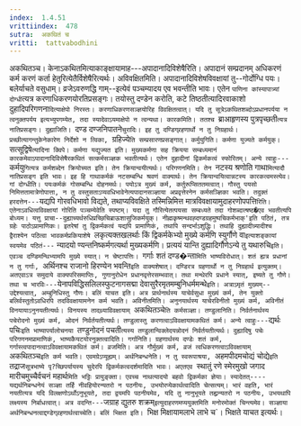 ```yaml
---
index:  1.4.51
vrittiindex:  478
sutra:  अकथितं च
vritti:  tattvabodhini 
---
```


अकथितञ्च। केनाऽकथितमित्याकाङ्क्षायामाह---अपादानादिविशेषैरिति। अपादानं सम्प्रदानम् अधिकरणं कर्म करणं कर्ता हेतुरित्येतैर्विशेषैरित्यर्थः। अविवक्षितमिति। अपादानादिविशेषविवक्षायां तु--गोर्दोग्धि पयः। बलेर्याचते वसुधाम्। व्रजेऽवरुणद्धि गाम्--इत्येवं पञ्चम्यादय एव भवन्तीति भावः। एतेन `पाणिना कांस्यापात्र्यां दोग्धी`त्यत्र करणाधिकरणयोरतिप्रसङ्गः। तयोस्तु दण्डेन करोति, कटे तिष्ठतीत्यादिरवाकाशो दुहादिपरिगणना`दित्याक्षेपो निरस्तः। करणाधिकरणसञ्ज्ञयोरिह विवक्षितत्वात्। यदि तु सूत्रेऽकथितशब्दोऽप्रधानपर्यया न त्वनुक्तपर्यय इत्यभ्युपगम्येत, तदा स्यादेवाऽयमाक्षेपो न त्वन्यथा। कारकमिति। ततश्च `ब्राआहृणस्य पुत्रपृच्छती`त्यत्र नातिप्रसङ्गः। दुह्याजिति। `दण्ड दण्जनिपातने`चुरादिः। इह तु दण्डिग्र्रहणार्थो न तु निग्रहार्थः। प्रच्छीत्यागन्तुकेनेकारेण निर्देशो न त्विका, `ग्रहिज्ये`ति सम्प्रसारणप्रसङ्गात्। कर्मुयुगिति। कर्मणा युज्यते कर्मयुक्। `सत्सूद्विषे`त्यादिना क्विपे। कर्मणा यद्युज्यत इति। मुख्यकर्मणा सह क्रियया सम्बध्यमानं कारकमेवाऽपादानादिविसेषैरकथितं सत्कर्मसञ्ज्ञक भवतीत्यर्थः। एतेन दुहादीनां द्विकर्मकत्वं स्फोरितम्। अन्ये त्वाहुः---`कर्मयु`गित्यत्र कर्मशब्देन क्रियोच्यत इति। तेन क्रियान्वयीत्यर्थः। परिगणनमिति। तेन `नटस्य श्रणोति गाथा`मित्यादौ नातिप्रसङ्ग इति भावः। इह हि गाथाकर्मकं नटसम्बन्धि श्रवणं वाक्यार्थः। तेन क्रियान्वयित्वान्नटस्य कारकत्वमस्त्येव। गां दोग्धीति। पयःकर्मकं गोसम्बन्धि दोहनमर्थः। पयोऽत्र मुख्यं कर्म, कर्तुरूप्सिततमत्वात्। गौस्तु पयसो निमित्ततामात्रेणोपात्ता, न तु वस्तुसताऽप्यवधिभावेनेत्यपादानसञ्ज्ञाया अप्रवृत्तेरनेन कर्मसञ्ज्ञिका भवति। तदुक्तं हरदत्तेन---`यद्यपि गोरवधिभावो विद्यते, तथाप्यविवक्षिते तस्मिन्निमित्त मात्रविवक्षायामुदाहरणोपपत्ति`रिति। एतेनाऽवधित्वविवक्षायां गोरिति पञ्चम्येवेति स्पष्टम्। यदा तु गौरित्येतत्पयसा सम्बध्यते तदा गोशब्दात्षष्ठ�एव भवतीत्यपि बोध्यम। यत्तु प्राचा--दुह्याच्यर्थरुधिप्रच्छिचिब्राऊशासुजिकर्मयुक्। नीह्मकृष्मन्थवह्दण्डग्रहमुष्पचिकर्मभाक्'इति पठितं, तत्र ग्रहेः पाठोऽप्रामाणिकः। इतरेषां तु द्विकर्मकत्वं यद्यपि प्रामाणिकं, तथापि सन्दर्भाऽशुद्धिः। तथाहि दुह्यादीन्न्यादीश्च द्वैराश्येन पठित्वा भावकर्मप्रकियाशेषे `लकृत्यक्तखलर्थाः किं द्विकर्मकेभ्यो मुख्ये कर्मणि स्युर्गौणे वा`इत्याशङ्कायां स्वयमेव पठितं---` न्यादयो ण्यन्तनिष्कर्मगत्यर्था मुख्यकर्मणि। प्रत्ययं यान्ति दुह्यादिर्गौणेऽन्ये तु यथारुचि`इति। एवञ्च दण्डिमन्थिभ्यामपि मुख्ये स्यात्। न चेष्टापत्तिः। `गर्गाः शतं दण्ड�न्ता`मिति भाष्यविरोधात्। शतं ह्यत्र प्रधानां न तु गर्गाः, `अर्थिनश्च राजानो हिरण्येन भवन्ति`इति वाक्यशेषात्। दण्डिरत्र ग्रहणार्थो न तु निग्रहार्थ इत्युक्तम्। अतएवाऽत्र समुदाये वाक्यपरिसमाप्तिः, गुणानुरोधेन प्रधानवृत्तेरसम्भवात्। तथा मन्थेरपि प्रधाने स्यात्, इष्यते तु गौणे। तथा च भारविः---`येनापविद्धिसलिलस्फुटनागसद्मा देवासुरैरमृतमम्बुनिधर्ममन्थे`इति। अत्राऽमृतं मुख्यम्--उद्देश्यत्वात्, अम्बुनिधिस्तु गौणः। बलिं याचत इति। अत्र प्रार्थनार्थस्य याचेर्वसुधा मुख्यं कर्म, तेन युक्तो बलिर्वस्तुतोऽवधिरपि तदविवक्षायामनेन कर्म भवति। अविनीतमिति। अनुनयार्थस्य याचेरविनीतो मुख्यं कर्म, अविनीतं विनयायाऽनुनयतीत्यर्थः। विनयस्य तादथ्र्याविवक्षायाम् `अकथितञ्चे`ति कर्मसञ्ज्ञा। तण्डुलानिति। निर्वर्तनार्थस्य पचेरोदनो मुख्यं कर्म, ओदनं निर्वर्तयतीत्यर्थः। तण्डुलास्तु करणत्वाऽविवक्षायामकथितं कर्म। अन्ये त्वाहुः---`द्यर्थः पचिः`इति भाष्यापर्यालोचनया `तण्डुनोदनं पचती`त्यस्य तण्डुलान्विक्लेदयन्नोदनं निर्वर्तयतीत्यर्थः। दुह्यादिषु पचेः परिगणनमप्रामाणिकं, भाष्यकैयटयोरनुक्तत्वादिति। गर्गानिति। ग्रहणार्थस्य दण्डेः शतं कर्म, गर्गास्त्वपादानत्वाऽविवक्षायामकथितं कर्म। व्रजमिति। अत्र गौर्मुख्यं कर्म, व्रजं त्वधिकरणत्वाऽविवक्षायाम् `अकथितञ्च`इति कर्म भवति। एवमग्रेऽप्यूह्यम्। अर्थनिबन्धनेति। न तु स्वरूपाश्रया, `अहमपीदमचोद्यं चोद्ये`इति `तद्राज`सूत्रभाष्ये पृ?च्छिपर्यायस्य चुदेरपि द्विकर्मकत्वदर्शमादिति भावः। अएतएव `स्थातुं रणे स्मेरमुखो जगाद मारीचमुच्चैर्वचनं महार्थ`मिति भट्टिः प्रायुङ्क्ता। एवच्च नाथत्यादयो बहवो द्विकर्मका ज्ञेयाः। स्यादेतत्----यद्यर्थनिबन्धनेयं सञ्ज्ञा तर्हि नीवहियोरन्यतरो न पठनीयः, उभयोरप्येकार्थत्वादिति चेत्सत्यम्। भारं वहति, भारं नयतीत्यत्र यदि विलक्षणोऽर्थोऽनुभूयते, तदा द्वयमपि पठनीयमेव, यदि तु नानुभूयते तह्य्रन्यतरो न पठनीयः, उभयथापि लक्ष्यस्य निर्बाधत्वात्। अत्र वदन्ति---`जग्राह द्युतरु शक्रम्`इत्युदाहरणमप्ययुक्तमिति मनोरमोक्तं चिन्त्यमेव। सञ्ज्ञाया अर्थनिबन्धनत्वाद्दण्डेग्र्रहणार्थत्वाच्चेति। बलिं भिक्षत इति। `भिक्ष मिक्षायामलाभे लाभे च`। भिक्षते याचत इत्यर्थः।

